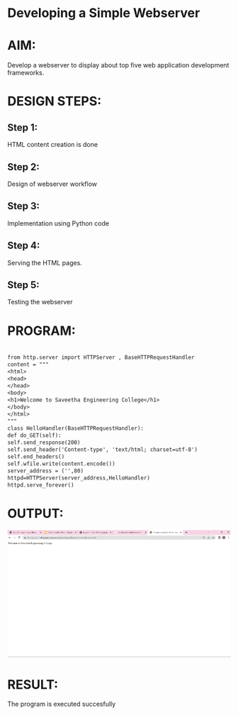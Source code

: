 # Developing a Simple Webserver

# AIM:

Develop a webserver to display about top five web application development frameworks.

# DESIGN STEPS:

## Step 1:

HTML content creation is done

## Step 2:

Design of webserver workflow

## Step 3:

Implementation using Python code

## Step 4:

Serving the HTML pages.

## Step 5:

Testing the webserver

# PROGRAM:
```

from http.server import HTTPServer , BaseHTTPRequestHandler
content = """
<html>
<head>
</head>
<body>
<h1>Welcome to Saveetha Engineering College</h1>
</body>
</html>
"""
class HelloHandler(BaseHTTPRequestHandler):
def do_GET(self):
self.send_response(200)
self.send_header('Content-type', 'text/html; charset=utf-8')
self.end_headers()
self.wfile.write(content.encode())
server_address = ('',80)
httpd=HTTPServer(server_address,HelloHandler)
httpd.serve_forever()

```


# OUTPUT:
![](simple%20web%20server.png)


# RESULT:

The program is executed succesfully
